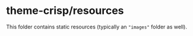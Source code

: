 # theme-crisp/resources

This folder contains static resources (typically an `"images"` folder as well).
